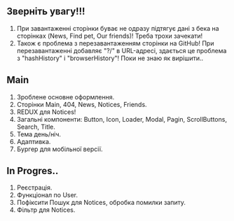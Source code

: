 ## Зверніть увагу!!! 
1. При завантаженні сторінки буває не одразу підтягує дані з бека на сторінках (News, Find pet, Our friends)! Треба трохи зачекати!
2. Також є проблема з перезавантаженням сторінки на GitHub! При перезавантаженні добавляє "?/" в URL-адресі, здається це проблема з "hashHistory" і "browserHistory"! Поки не знаю як вирішити..

## Main

1. Зроблене основне оформлення.
2. Сторінки Main, 404, News, Notices, Friends.
3. REDUX для Notices!
4. Загальні компоненти: Button, Icon, Loader, Modal, Pagin, ScrollButtons, Search, Title.
5. Тема день/ніч.
6. Адаптивка.
7. Бургер для мобільної версії.

## In Progres..

1. Реєстрація.
2. Функціонал по User.
3. Пофіксити Пошук для Notices, обробка помилки запиту.
4. Фільтр для Notices.
